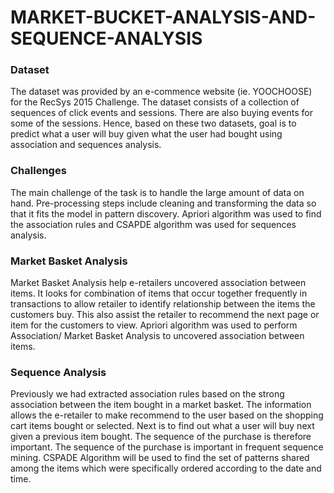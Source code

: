 # MARKET-BUCKET-ANALYSIS-AND-SEQUENCE-ANALYSIS
### Dataset
The dataset was provided by an e-commence website (ie. YOOCHOOSE) for the RecSys 2015 Challenge. The dataset consists of 
a collection of sequences of click events and sessions. There are also buying events for some of the sessions. Hence, based 
on these two datasets, goal is to predict what a user will buy given what the user had bought using association and 
sequences analysis. 

### Challenges
The main challenge of the task is to handle the large amount of data on hand. Pre-processing steps include cleaning and 
transforming the data so that it fits the model in pattern discovery. Apriori algorithm was used to find the association rules 
and CSAPDE algorithm was used for sequences analysis.

### Market Basket Analysis
Market Basket Analysis help e-retailers uncovered association between items. It looks for combination of items that occur 
together frequently in transactions to allow retailer to identify relationship between the items the customers buy. 
This also assist the retailer to recommend the next page or item for the customers to view.
Apriori algorithm was used to perform Association/ Market Basket Analysis to uncovered association between items. 

### Sequence Analysis 
Previously we had extracted association rules based on the strong association between the item bought in a market basket. 
The information allows the e-retailer to make recommend to the user based on the shopping cart items bought or selected. 
Next is to find out what a user will buy next given a previous item bought. The sequence of the purchase is therefore important.
The sequence of the purchase is important in frequent sequence mining. CSPADE Algorithm will be used to find the set of patterns 
shared among the items which were specifically ordered according to the date and time. 
